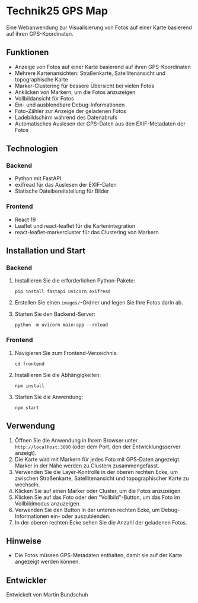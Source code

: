 # Technik25 GPS Map

Eine Webanwendung zur Visualisierung von Fotos auf einer Karte basierend auf ihren GPS-Koordinaten.

## Funktionen

- Anzeige von Fotos auf einer Karte basierend auf ihren GPS-Koordinaten
- Mehrere Kartenansichten: Straßenkarte, Satellitenansicht und topographische Karte
- Marker-Clustering für bessere Übersicht bei vielen Fotos
- Anklicken von Markern, um die Fotos anzuzeigen
- Vollbildansicht für Fotos
- Ein- und ausblendbare Debug-Informationen
- Foto-Zähler zur Anzeige der geladenen Fotos
- Ladebildschirm während des Datenabrufs
- Automatisches Auslesen der GPS-Daten aus den EXIF-Metadaten der Fotos

## Technologien

### Backend
- Python mit FastAPI
- exifread für das Auslesen der EXIF-Daten
- Statische Dateibereitstellung für Bilder

### Frontend
- React 19
- Leaflet und react-leaflet für die Kartenintegration
- react-leaflet-markercluster für das Clustering von Markern

## Installation und Start

### Backend

1. Installieren Sie die erforderlichen Python-Pakete:
   ```
   pip install fastapi uvicorn exifread
   ```

2. Erstellen Sie einen `images/`-Ordner und legen Sie Ihre Fotos darin ab.

3. Starten Sie den Backend-Server:
   ```
   python -m uvicorn main:app --reload
   ```

### Frontend

1. Navigieren Sie zum Frontend-Verzeichnis:
   ```
   cd frontend
   ```

2. Installieren Sie die Abhängigkeiten:
   ```
   npm install
   ```

3. Starten Sie die Anwendung:
   ```
   npm start
   ```

## Verwendung

1. Öffnen Sie die Anwendung in Ihrem Browser unter `http://localhost:3000` (oder dem Port, den der Entwicklungsserver anzeigt).
2. Die Karte wird mit Markern für jedes Foto mit GPS-Daten angezeigt. Marker in der Nähe werden zu Clustern zusammengefasst.
3. Verwenden Sie die Layer-Kontrolle in der oberen rechten Ecke, um zwischen Straßenkarte, Satellitenansicht und topographischer Karte zu wechseln.
4. Klicken Sie auf einen Marker oder Cluster, um die Fotos anzuzeigen.
5. Klicken Sie auf das Foto oder den "Vollbild"-Button, um das Foto im Vollbildmodus anzuzeigen.
6. Verwenden Sie den Button in der unteren rechten Ecke, um Debug-Informationen ein- oder auszublenden.
7. In der oberen rechten Ecke sehen Sie die Anzahl der geladenen Fotos.

## Hinweise

- Die Fotos müssen GPS-Metadaten enthalten, damit sie auf der Karte angezeigt werden können.

## Entwickler

Entwickelt von Martin Bundschuh 